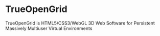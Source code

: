 TrueOpenGrid
============

TrueOpenGrid is HTML5/CSS3/WebGL 3D Web Software for Persistent Massively Multiuser Virtual Environments

